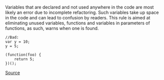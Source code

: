 Variables that are declared and not used anywhere in the code are most likely an error due to incomplete refactoring. Such variables take up space in the code and can lead to confusion by readers. This rule is aimed at eliminating unused variables, functions and variables in parameters of functions, as such, warns when one is found.


```
//Bad:
var y = 10;
y = 5;

(function(foo) {
    return 5;
})();

```

[Source](http://eslint.org/docs/rules/no-unused-vars)
